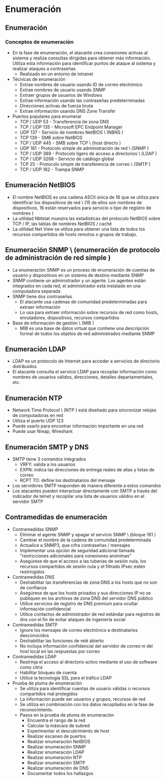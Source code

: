 # Enumeración

## Enumeración

### Conceptos de enumeración

* En la fase de enumeración, el atacante crea conexiones activas al sistema y realiza consultas dirigidas para obtener más información. Utiliza esta información para identificar puntos de ataque al sistema y realizar ataques a contraseñas
  * Realizado en un entorno de intranet
* Técnicas de enumeración
  * Extrae nombres de usuario usando ID de correo electrónico
  * Extrae nombres de usuario usando SNMP
  * Extraer grupos de usuarios de Windows
  * Extrae información usando las contraseñas predeterminadas
  * Direcciones activas de fuerza bruta
  * Extrae información usando DNS Zone Transfer
* Puertos populares para enumerar
  * TCP / UDP 53 - Transferencia de zona DNS
  * TCP / UDP 135 - Microsoft EPC Endpoint Manager
  * UDP 137 - Servicio de nombres NetBIOS \ (NBNS \)
  * TCP 139 - SMB sobre NetBIOS
  * TCP / UDP 445 - SMB sobre TCP \ (host directo \)
  * UDP 161 - Protocolo simple de administración de red \ (SNMP \)
  * TCP / UDP 389 - Protocolo ligero de acceso a directorios \ (LDAP \)
  * TCP / UDP 3268 - Servicio de catálogo global
  * TCP 25 - Protocolo simple de transferencia de correo \ (SMTP \)
  * TCP / UDP 162 - Trampa SNMP

## Enumeración NetBIOS

* El nombre NetBIOS es una cadena ASCII única de 16 que se utiliza para identificar los dispositivos de red \ (15 de ellos son nombres de dispositivos, 16 están reservados para servicio o tipo de registro de nombres \)
* La utilidad Nbtstat muestra las estadísticas del protocolo NetBIOS sobre TCP / IP, las tablas de nombres NetBIOS / caché
* La utilidad Net View se utiliza para obtener una lista de todos los recursos compartidos de hosts remotos o grupos de trabajo.

## Enumeración SNMP \ (enumeración de protocolo de administración de red simple \)

* La enumeración SNMP es un proceso de enumeración de cuentas de usuario y dispositivos en un sistema de destino mediante SNMP
* SNMP contiene un administrador y un agente. Los agentes están integrados en cada red, el administrador está instalado en una computadora separada
* SNMP tiene dos contraseñas
  * El atacante usa cadenas de comunidad predeterminadas para extraer información
  * Lo usa para extraer información sobre recursos de red como hosts, enrutadores, dispositivos, recursos compartidos
* Base de información de gestión \ (MIB \)
  * MIB es una base de datos virtual que contiene una descripción formal de todos los objetos de red administrados mediante SNMP

## Enumeración LDAP

* LDAP es un protocolo de Internet para acceder a servicios de directorio distribuidos
* El atacante consulta el servicio LDAP para recopilar información como nombres de usuarios válidos, direcciones, detalles departamentales, etc.

## Enumeración NTP

* Network Time Protocol \ (NTP \) está diseñado para sincronizar relojes de computadoras en red
* Utiliza el puerto UDP 123
* Puede usarlo para encontrar información importante en una red
* Puede usar Nmap, Wireshark

## Enumeración SMTP y DNS

* SMTP tiene 3 comandos integrados
  * VRFY: valida a los usuarios
  * EXPN: indica las direcciones de entrega reales de alias y listas de correo
  * RCPT TO: define los destinatarios del mensaje
* Los servidores SMTP responden de manera diferente a estos comandos
* Los atacantes pueden interactuar directamente con SMTP a través del indicador de telnet y recopilar una lista de usuarios válidos en el servidor SMTP

## Contramedidas de enumeración

* Contramedidas SNMP
  * Eliminar el agente SNMP y apagar el servicio SNMP \ (bloque 161 \)
  * Cambiar el nombre de la cadena de comunidad predeterminada
  * Actualice a SNMP3, que cifra contraseñas / mensajes
  * Implementar una opción de seguridad adicional llamada "restricciones adicionales para conexiones anónimas"
  * Asegúrese de que el acceso a las tuberías de sesión nula, los recursos compartidos de sesión nula y el filtrado IPsec estén restringidos
* Contramedidas DNS
  * Deshabilitar las transferencias de zona DNS a los hosts que no son de confianza
  * Asegúrese de que los hosts privados y sus direcciones IP no se publiquen en los archivos de zona DNS del servidor DNS público
  * Utilice servicios de registro de DNS premium para ocultar información confidencial
  * Utilice contactos de administrador de red estándar para registros de dns con el fin de evitar ataques de ingeniería social
* Contramedidas SMTP
  * Ignore los mensajes de correo electrónico a destinatarios desconocidos
  * Deshabilitar las funciones de relé abierto
  * No incluya información confidencial del servidor de correo ni del host local en las respuestas por correo
* Contramedidas LDAP
  * Restrinja el acceso al directorio activo mediante el uso de software como citrix
  * Habilitar bloqueo de cuenta
  * Utilice la tecnología SSL para el tráfico LDAP
* Prueba de pluma de enumeración
  * Se utiliza para identificar cuentas de usuario válidas o recursos compartidos mal protegidos
  * La información puede ser usuarios y grupos, recursos de red
  * Se utiliza en combinación con los datos recopilados en la fase de reconocimiento.
  * Pasos en la prueba de pluma de enumeración
    * Encuentra el rango de la red
    * Calcular la máscara de subred
    * Experimentar el descubrimiento de host
    * Realizar escaneo de puertos
    * Realizar enumeración NetBIOS
    * Realizar enumeración SNMP
    * Realizar enumeración LDAP
    * Realizar enumeración NTP
    * Realizar enumeración SMTP
    * Realizar enumeración de DNS
    * Documentar todos los hallazgos
